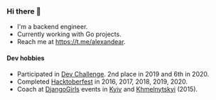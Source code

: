 ### Hi there 👋

- I'm a backend engineer.
- Currently working with Go projects.
- Reach me at https://t.me/alexandear.

#### Dev hobbies

- Participated in [Dev Challenge](https://devchallenge.it/). 2nd place in 2019 and 6th in 2020.
- Completed [Hacktoberfest](https://hacktoberfest.digitalocean.com) in 2016, 2017, 2018, 2019, 2020.
- Coach at [DjangoGirls](https://djangogirls.org) events in [Kyiv](https://www.facebook.com/djangogirlskyiv/photos/a.1597027043880257/1597028007213494) and [Khmelnytskyi](https://www.facebook.com/uapycon/photos/a.903859323029360/903862623029030) (2015).
